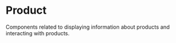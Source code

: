 # Product

Components related to displaying information about products and interacting with products.
